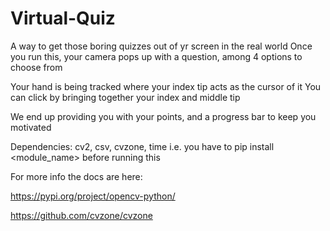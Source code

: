 # Virtual-Quiz
A way to get those boring quizzes out of yr screen in the real world
Once you run this, your camera pops up with a question, among 4 options to choose from

Your hand is being tracked where your index tip acts as the cursor of it
You can click by bringing together your index and middle tip

We end up providing you with your points, and a progress bar to keep you motivated

Dependencies:
cv2, csv, cvzone, time
i.e. you have to 
pip install <module_name> 
before running this

For more info the docs are here:

https://pypi.org/project/opencv-python/

https://github.com/cvzone/cvzone

